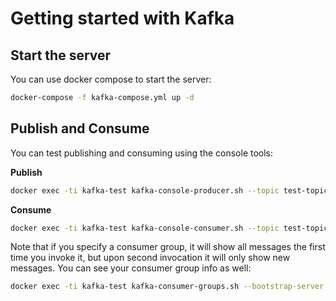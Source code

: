 # Getting started with Kafka

## Start the server

You can use docker compose to start the server:
```bash
docker-compose -f kafka-compose.yml up -d
```

## Publish and Consume

You can test publishing and consuming using the console tools:

**Publish**

```bash
docker exec -ti kafka-test kafka-console-producer.sh --topic test-topic --bootstrap-server localhost:9092
```

**Consume**

```bash
docker exec -ti kafka-test kafka-console-consumer.sh --topic test-topic --group "consumer-1" --from-beginning --bootstrap-server localhost:9092
```

Note that if you specify a consumer group, it will show all messages the first time you invoke it, but upon second invocation it will only show new messages. You can see your consumer group info as well:

```bash
docker exec -ti kafka-test kafka-consumer-groups.sh --bootstrap-server localhost:9092 --describe --group "consumer-1"
```
